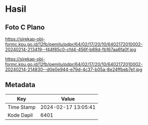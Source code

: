 # Hasil

## Foto C Plano

https://sirekap-obj-formc.kpu.go.id/12fb/pemilu/pdpr/64/02/17/20/10/6402172010002-20240214-213419--f44f85c0-cfd4-456f-b69d-fb167aa6fa0f.jpg

https://sirekap-obj-formc.kpu.go.id/12fb/pemilu/pdpr/64/02/17/20/10/6402172010002-20240214-214830--d0e0e944-e79d-4c37-b05a-8e24ffbeb7ef.jpg


## Metadata

| Key        | Value               |
| ---------- | ------------------- |
| Time Stamp | 2024-02-17 13:05:41 |
| Kode Dapil | 6401                |




